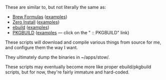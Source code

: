 These are similar to, but not literally the same as:

* [Brew Formulas](https://github.com/mxcl/homebrew/wiki/Formula-Cookbook) ([examples](https://github.com/mxcl/homebrew/tree/master/Library/Formula/))
* [Zero Install](http://0install.net/) ([examples](http://roscidus.com/0mirror/))
* [ebuild](http://en.wikipedia.org/wiki/Ebuild) ([examples](http://gentoo-portage.com/Newest))
* [PKGBUILD](http://en.wikipedia.org/wiki/Arch_Linux#Arch_User_Repository) ([examples](http://aur.archlinux.org/packages.php) — click on the " :: PKGBUILD" link)

These scripts will download and compile various things from source for me, and configure them the way I want.

They ultimately dump the binaries in ~/apps/stow/.

These scripts may eventually become more like proper ebuild/pkgbuild scripts, but for now, they're fairly immature and hard-coded.
